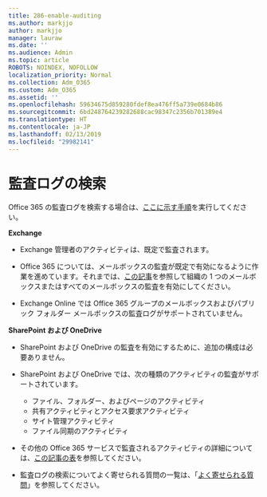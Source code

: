 ```yaml
---
title: 286-enable-auditing
ms.author: markjjo
author: markjjo
manager: lauraw
ms.date: ''
ms.audience: Admin
ms.topic: article
ROBOTS: NOINDEX, NOFOLLOW
localization_priority: Normal
ms.collection: Adm_O365
ms.custom: Adm_O365
ms.assetid: ''
ms.openlocfilehash: 59634675d859280fdef8ea476ff5a739e0684b86
ms.sourcegitcommit: 6bd248764239282688cac98347c2356b701389e4
ms.translationtype: HT
ms.contentlocale: ja-JP
ms.lasthandoff: 02/13/2019
ms.locfileid: "29982141"
---
```

# <a name="search-the-audit-log"></a>監査ログの検索

Office 365 の監査ログを検索する場合は、[ここに示す手順](https://docs.microsoft.com/office365/securitycompliance/search-the-audit-log-in-security-and-compliance#search-the-audit-log)を実行してください。 

**Exchange**

- Exchange 管理者のアクティビティは、既定で監査されます。

- Office 365 については、メールボックスの監査が既定で有効になるように作業を進めています。それまでは、[この記事](https://docs.microsoft.com/office365/securitycompliance/enable-mailbox-auditing)を参照して組織の 1 つのメールボックスまたはすべてのメールボックスの監査を有効にしてください。

- Exchange Online では Office 365 グループのメールボックスおよびパブリック フォルダー メールボックスの監査ログがサポートされていません。

**SharePoint および OneDrive**

- SharePoint および OneDrive の監査を有効にするために、追加の構成は必要ありません。

- SharePoint および OneDrive では、次の種類のアクティビティの監査がサポートされています。 

    - ファイル、フォルダー、およびページのアクティビティ
    - 共有アクティビティとアクセス要求アクティビティ
    - サイト管理アクティビティ
    - ファイル同期のアクティビティ

- その他の Office 365 サービスで監査されるアクティビティの詳細については、[この記事の表](https://docs.microsoft.com/office365/securitycompliance/search-the-audit-log-in-security-and-compliance#audited-activities)を参照してください。

- 監査ログの検索についてよく寄せられる質問の一覧は、「[よく寄せられる質問](https://docs.microsoft.com/office365/securitycompliance/search-the-audit-log-in-security-and-compliance#frequently-asked-questions)」を参照してください。